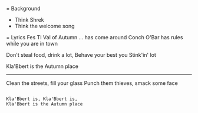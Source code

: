 = Background
- Think Shrek
- Think the welcome song

= Lyrics
Fes TI Val of Autumn ... has come around
Conch O'Bar has rules while you are in town

Don't steal food, drink a lot,
Behave your best you Stink'in' lot

Kla'Bbert is the Autumn place

-------------------

Clean the streets, fill your glass
Punch them thieves, smack some face

~~~~~~~~~~~~

Kla'Bbert is, Kla'Bbert is,
Kla'Bbert is the Autumn place

